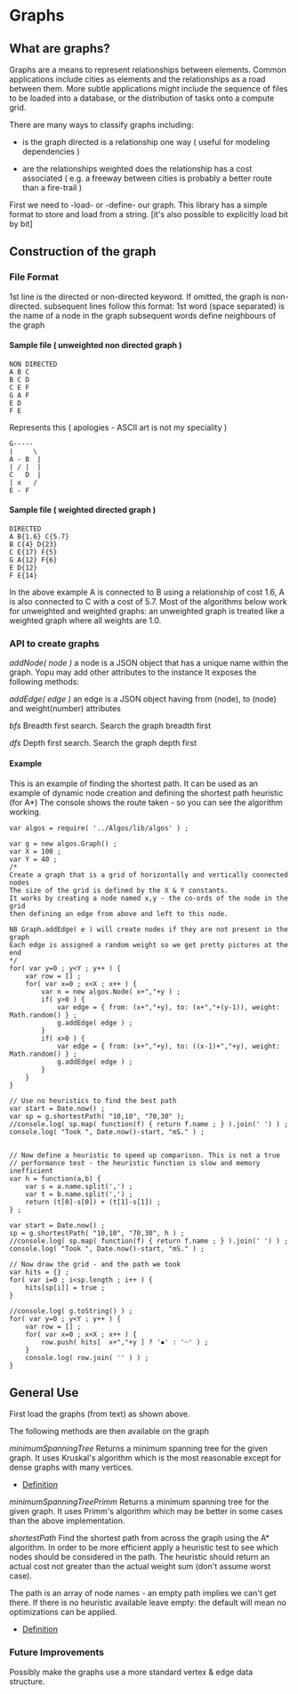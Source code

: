 

# Graphs

## What are graphs?

Graphs are a means to represent relationships between elements. Common applications include cities as
elements and the relationships as a road between them. More subtle applications might include the
sequence of files to be loaded into a database, or the distribution of tasks onto a compute grid. 

There are many ways to classify graphs including:
- is the graph directed
	is a relationship one way ( useful for modeling dependencies )
	
- are the relationships weighted
	does the relationship has a cost associated ( e.g. a freeway between cities is probably a better route than a fire-trail )  

First we need to -load- or -define- our graph. This library has a simple format to store and load
from a string. [it's also possible to explicitly load bit by bit]

## Construction of the graph

### File Format
1st line is the directed or non-directed keyword. If omitted, the graph is non-directed.
subsequent lines follow this format:
1st word (space separated) is the name of a node in the graph
subsequent words define neighbours of the graph

#### Sample file ( unweighted non directed graph )
```
NON DIRECTED
A B C
B C D
C E F
G A F
E D
F E
```
Represents this ( apologies - ASCII art is not my speciality )
```	
G-----
|     \
A - B  |
| / |  |
C   D  |
| x   /
E - F
```

#### Sample file ( weighted directed graph )
```
DIRECTED
A B{1.6} C{5.7}
B C{4} D{23}
C E{17} F{5}
G A{12} F{6}
E D{12}
F E{14}
```

In the above example A is connected to B using a relationship of cost 1.6, A is also 
connected to C with a cost of 5.7.
Most of the algorithms below work for unweighted and weighted graphs: an unweighted 
graph is treated like a weighted graph where all weights are 1.0.
 
### API to create graphs

*addNode( node )*
a node is a JSON object that has a unique name within the graph. Yopu may add other attributes
to the instance
It exposes the following methods:

*addEdge( edge )*
an edge is a JSON object having from (node), to (node) and weight(number) attributes
 
*bfs*
Breadth first search. Search the graph breadth first  

*dfs*
Depth first search. Search the graph depth first
 

#### Example


This is an example of finding the shortest path. It can be used
as an example of dynamic node creation and defining the shortest path heuristic (for A*)
The console shows the route taken - so you can see the algorithm working.

```
var algos = require( '../Algos/lib/algos' ) ;

var g = new algos.Graph() ;
var X = 100 ;
var Y = 40 ;
/*
Create a graph that is a grid of horizontally and vertically connected nodes
The size of the grid is defined by the X & Y constants.
It works by creating a node named x,y - the co-ords of the node in the grid
then defining an edge from above and left to this node.

NB Graph.addEdge( e ) will create nodes if they are not present in the graph
Each edge is assigned a random weight so we get pretty pictures at the end
*/
for( var y=0 ; y<Y ; y++ ) {
	var row = [] ;
	for( var x=0 ; x<X ; x++ ) {
		var n = new algos.Node( x+","+y ) ;
		if( y>0 ) {
			var edge = { from: (x+","+y), to: (x+","+(y-1)), weight: Math.random() } ;
			g.addEdge( edge ) ;
		}
		if( x>0 ) {
			var edge = { from: (x+","+y), to: ((x-1)+","+y), weight: Math.random() } ;
			g.addEdge( edge ) ;
		}
	}	 
}

// Use no heuristics to find the best path
var start = Date.now() ;
var sp = g.shortestPath( "10,10", "70,30" );
//console.log( sp.map( function(f) { return f.name ; } ).join(' ') ) ;
console.log( "Took ", Date.now()-start, "mS." ) ;


// Now define a heuristic to speed up comparison. This is not a true
// performance test - the heuristic function is slow and memory inefficient
var h = function(a,b) { 
	var s = a.name.split(',') ;
	var t = b.name.split(',') ;
	return (t[0]-s[0]) + (t[1]-s[1]) ;  
} ;

var start = Date.now() ;
sp = g.shortestPath( "10,10", "70,30", h ) ;
//console.log( sp.map( function(f) { return f.name ; } ).join(' ') ) ;
console.log( "Took ", Date.now()-start, "mS." ) ;

// Now draw the grid - and the path we took
var hits = {} ;
for( var i=0 ; i<sp.length ; i++ ) {
	hits[sp[i]] = true ;
}

//console.log( g.toString() ) ;
for( var y=0 ; y<Y ; y++ ) {
	var row = [] ;
	for( var x=0 ; x<X ; x++ ) {
		row.push( hits[  x+","+y ] ? '▪' : '┄' ) ;
	}	
	console.log( row.join( '' ) ) ;
}

```

## General Use

First load the graphs (from text) as shown above.

The following methods are then available on the graph

*minimumSpanningTree*
Returns a minimum spanning tree for the given graph.
It uses Kruskal's algorithm which is the most reasonable
except for dense graphs with many vertices.

- [Definition](https://en.wikipedia.org/wiki/Minimum_spanning_tree)

*minimumSpanningTreePrimm*
Returns a minimum spanning tree for the given graph.
It uses Primm's algorithm which may be better in some cases than
the above implementation.


*shortestPath*
Find the shortest path from across the graph using the A* algorithm. In order to be more
efficient apply a heuristic test to see which nodes should be considered in the path. The 
heuristic should return an actual cost not greater than the actual weight sum (don't 
assume worst case). 

The path is an array of node names - an empty path implies we can't get there. 
If there is no heuristic available leave empty: the default will mean no optimizations can be applied.

- [Definition](https://en.wikipedia.org/wiki/Shortest_path_problem)


### Future Improvements

Possibly make the graphs use a more standard vertex & edge data structure.

